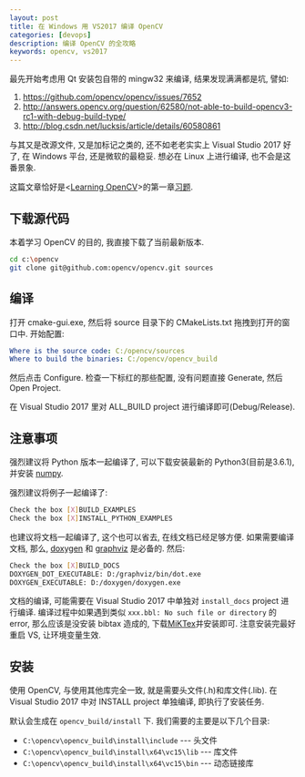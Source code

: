 ```yaml
---
layout: post
title: 在 Windows 用 VS2017 编译 OpenCV
categories: [devops]
description: 编译 OpenCV 的全攻略
keywords: opencv, vs2017
---
```


最先开始考虑用 Qt 安装包自带的 mingw32 来编译, 结果发现满满都是坑, 譬如:

1. <https://github.com/opencv/opencv/issues/7652>
1. <http://answers.opencv.org/question/62580/not-able-to-build-opencv3-rc1-with-debug-build-type/>
1. <http://blog.csdn.net/lucksis/article/details/60580861>

与其又是改源文件, 又是加标记之类的, 还不如老老实实上 Visual Studio 2017 好了, 在 Windows 平台, 还是微软的最稳妥. 想必在 Linux 上进行编译, 也不会是这番景象.

这篇文章恰好是<[Learning OpenCV][0]>的第一章[习题][1].

## 下载源代码

本着学习 OpenCV 的目的, 我直接下载了当前最新版本.

```sh
cd c:\opencv
git clone git@github.com:opencv/opencv.git sources
```

## 编译

打开 cmake-gui.exe, 然后将 source 目录下的 CMakeLists.txt 拖拽到打开的窗口中. 开始配置:

```yml
Where is the source code: C:/opencv/sources
Where to build the binaries: C:/opencv/opencv_build
```

然后点击 Configure. 检查一下标红的那些配置, 没有问题直接 Generate, 然后 Open Project.

在 Visual Studio 2017 里对 ALL_BUILD project 进行编译即可(Debug/Release).

## 注意事项

强烈建议将 Python 版本一起编译了, 可以下载安装最新的 Python3(目前是3.6.1), 并安装 [numpy][5].

强烈建议将例子一起编译了:

```sh
Check the box [X]BUILD_EXAMPLES
Check the box [X]INSTALL_PYTHON_EXAMPLES
```

也建议将文档一起编译了, 这个也可以省去, 在线文档已经足够方便. 如果需要编译文档, 那么, [doxygen][2] 和 [graphviz][3] 是必备的. 然后:

```sh
Check the box [X]BUILD_DOCS
DOXYGEN_DOT_EXECUTABLE: D:/graphviz/bin/dot.exe
DOXYGEN_EXECUTABLE: D:/doxygen/doxygen.exe
```

文档的编译, 可能需要在 Visual Studio 2017 中单独对 `install_docs` project 进行编译. 编译过程中如果遇到类似 `xxx.bbl: No such file or directory` 的 error, 那么应该是没安装 bibtax 造成的, 下载[MiKTex][4]并安装即可. 注意安装完最好重启 VS, 让环境变量生效.

## 安装

使用 OpenCV, 与使用其他库完全一致, 就是需要头文件(.h)和库文件(.lib). 在 Visual Studio 2017 中对 INSTALL project 单独编译, 即执行了安装任务.

默认会生成在 `opencv_build/install` 下. 我们需要的主要是以下几个目录:

- `C:\opencv\opencv_build\install\include` --- 头文件
- `C:\opencv\opencv_build\install\x64\vc15\lib` --- 库文件
- `C:\opencv\opencv_build\install\x64\vc15\bin` --- 动态链接库

[0]: http://shop.oreilly.com/product/0636920044765.do
[1]: https://github.com/pezy/ReadingNotes/blob/master/learningOpenCV/01-Exercises.md
[2]: http://www.doxygen.org/
[3]: http://www.graphviz.org/
[4]: https://miktex.org/
[5]: https://pypi.python.org/pypi/numpy

